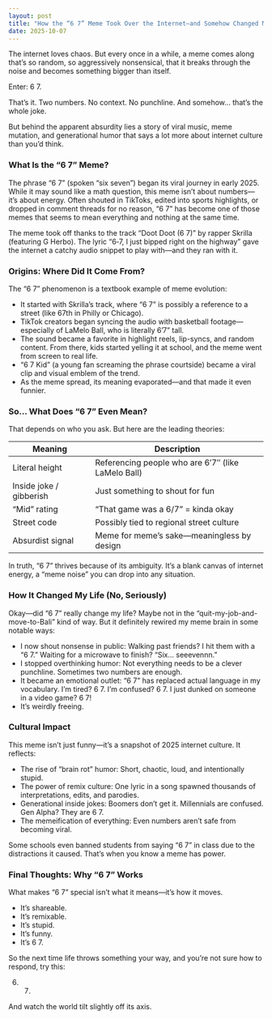 ```yaml
---
layout: post
title: "How the “6 7” Meme Took Over the Internet—and Somehow Changed My Life"
date: 2025-10-07
---
```


The internet loves chaos. But every once in a while, a meme comes along that’s so random, so aggressively nonsensical, that it breaks through the noise and becomes something bigger than itself.

Enter: 6 7.

That’s it. Two numbers. No context. No punchline. And somehow… that’s the whole joke.

But behind the apparent absurdity lies a story of viral music, meme mutation, and generational humor that says a lot more about internet culture than you’d think.

### What Is the “6 7” Meme?

The phrase “6 7” (spoken “six seven”) began its viral journey in early 2025. While it may sound like a math question, this meme isn’t about numbers—it’s about energy. Often shouted in TikToks, edited into sports highlights, or dropped in comment threads for no reason, “6 7” has become one of those memes that seems to mean everything and nothing at the same time.

The meme took off thanks to the track “Doot Doot (6 7)” by rapper Skrilla (featuring G Herbo). The lyric “6‑7, I just bipped right on the highway” gave the internet a catchy audio snippet to play with—and they ran with it.

### Origins: Where Did It Come From?

The “6 7” phenomenon is a textbook example of meme evolution:

- It started with Skrilla’s track, where “6 7” is possibly a reference to a street (like 67th in Philly or Chicago).
- TikTok creators began syncing the audio with basketball footage—especially of LaMelo Ball, who is literally 6’7” tall.
- The sound became a favorite in highlight reels, lip-syncs, and random content. From there, kids started yelling it at school, and the meme went from screen to real life.
- “6 7 Kid” (a young fan screaming the phrase courtside) became a viral clip and visual emblem of the trend.
- As the meme spread, its meaning evaporated—and that made it even funnier.

### So… What Does “6 7” Even Mean?

That depends on who you ask. But here are the leading theories:

| Meaning          | Description                                      |
|------------------|------------------------------------------------|
| Literal height   | Referencing people who are 6′7″ (like LaMelo Ball) |
| Inside joke / gibberish | Just something to shout for fun              |
| “Mid” rating     | “That game was a 6/7” = kinda okay               |
| Street code      | Possibly tied to regional street culture          |
| Absurdist signal | Meme for meme’s sake—meaningless by design       |

In truth, “6 7” thrives because of its ambiguity. It’s a blank canvas of internet energy, a “meme noise” you can drop into any situation.

### How It Changed My Life (No, Seriously)

Okay—did “6 7” really change my life? Maybe not in the “quit-my-job-and-move-to-Bali” kind of way. But it definitely rewired my meme brain in some notable ways:

- I now shout nonsense in public: Walking past friends? I hit them with a “6 7.” Waiting for a microwave to finish? “Six… seeevennn.”
- I stopped overthinking humor: Not everything needs to be a clever punchline. Sometimes two numbers are enough.
- It became an emotional outlet: “6 7” has replaced actual language in my vocabulary. I’m tired? 6 7. I’m confused? 6 7. I just dunked on someone in a video game? 6 7!
- It’s weirdly freeing.

### Cultural Impact

This meme isn’t just funny—it’s a snapshot of 2025 internet culture. It reflects:

- The rise of “brain rot” humor: Short, chaotic, loud, and intentionally stupid.
- The power of remix culture: One lyric in a song spawned thousands of interpretations, edits, and parodies.
- Generational inside jokes: Boomers don’t get it. Millennials are confused. Gen Alpha? They are 6 7.
- The memeification of everything: Even numbers aren’t safe from becoming viral.

Some schools even banned students from saying “6 7” in class due to the distractions it caused. That’s when you know a meme has power.

### Final Thoughts: Why “6 7” Works

What makes “6 7” special isn’t what it means—it’s how it moves.

- It’s shareable.
- It’s remixable.
- It’s stupid.
- It’s funny.
- It’s 6 7.

So the next time life throws something your way, and you’re not sure how to respond, try this:

6. 7.

And watch the world tilt slightly off its axis.
